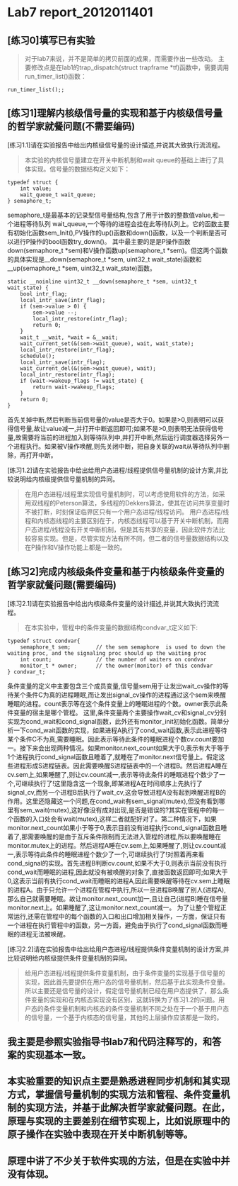 # Lab7 report_2012011401

## [练习0]填写已有实验

> 对于lab7来说，并不是简单的拷贝前面的成果，而需要作出一些改动。
主要修改点是在lab1的trap_dispatch(struct trapframe *tf)函数中，需要调用 run_timer_list()函数：
```
run_timer_list();;
```

## [练习1]理解内核级信号量的实现和基于内核级信号量的哲学家就餐问题(不需要编码)

[练习1.1]请在实验报告中给出内核级信号量的设计描述,并说其大致执行流流程。

> 本实验的内核信号量建立在开关中断机制和wait queue的基础上进行了具体实现。信号量的数据结构定义如下：
```
typedef struct {
    int value;
    wait_queue_t wait_queue;
} semaphore_t;
```
semaphore_t是最基本的记录型信号量结构,包含了用于计数的整数值value,和一个进程等待队列
wait_queue,一个等待的进程会挂在此等待队列上。它的函数主要有初始化函数sem_Init(),PV操作的up()函数和down()函数，以及一个判断是否可以进行P操作的bool函数try_down()。
其中最主要的是是P操作函数down(semaphore_t *sem)和V操作函数up(semaphore_t *sem)。但这两个函数
的具体实现是__down(semaphore_t *sem, uint32_t wait_state)函数和__up(semaphore_t	*sem, uint32_t wait_state)函数。
```
static __noinline uint32_t __down(semaphore_t *sem, uint32_t wait_state) {
    bool intr_flag;
    local_intr_save(intr_flag);
    if (sem->value > 0) {
        sem->value --;
        local_intr_restore(intr_flag);
        return 0;
    }
    wait_t __wait, *wait = &__wait;
    wait_current_set(&(sem->wait_queue), wait, wait_state);
    local_intr_restore(intr_flag);
    schedule();
    local_intr_save(intr_flag);
    wait_current_del(&(sem->wait_queue), wait);
    local_intr_restore(intr_flag);
    if (wait->wakeup_flags != wait_state) {
        return wait->wakeup_flags;
    }
    return 0;
}
```
首先关掉中断,然后判断当前信号量的value是否大于0。如果是>0,则表明可以获得信号量,故让value减一,并打开中断返回即可;如果不是>0,则表明无法获得信号量,故需要将当前的进程加入到等待队列中,并打开中断,然后运行调度器选择另外一个进程执行。如果被V操作唤醒,则先关闭中断，把自身关联的wait从等待队列中删除，再打开中断。

[练习1.2]请在实验报告中给出给用户态进程/线程提供信号量机制的设计方案,并比较说明给内核级提供信号量机制的异同。

> 在用户态进程/线程里实现信号量机制时，可以考虑使用软件的方法，如采用双线程的Peterson算法，多线程的Dekkers算法，使其在访问共享变量时不被打断，时刻保证临界区只有一个用户态进程/线程访问。
用户态进程/线程和内核态线程的主要区别在于，内核态线程可以基于开关中断机制，而用户态进程/线程没有开关中断机制，但是其有共享的变量，因此软件方法比较容易实现。但是，尽管实现方法有所不同，但二者的信号量数据结构以及在P操作和V操作功能上都是一致的。

## [练习2]完成内核级条件变量和基于内核级条件变量的哲学家就餐问题(需要编码)

[练习2.1]请在实验报告中给出内核级条件变量的设计描述,并说其大致执行流流程。

> 在本实验中，管程中的条件变量的数据结构condvar_t定义如下:
```
typedef struct condvar{
    semaphore_t sem;        // the sem semaphore  is used to down the waiting proc, and the signaling proc should up the waiting proc
    int count;              // the number of waiters on condvar
    monitor_t * owner;      // the owner(monitor) of this condvar
} condvar_t;
```
条件变量的定义中主要包含三个成员变量,信号量sem用于让发出wait_cv操作的等待某个条件C为真的进程睡眠,而让发出signal_cv操作的进程通过这个sem来唤醒睡眠的进程。count表示等在这个条件变量上的睡眠进程的个数。owner表示此条件变量的宿主是哪个管程。
这里,条件变量两个主要操作wait_cv和signal_cv分别实现为cond_wait和cond_signal函数，此外还有monitor_init初始化函数。简单分析一下cond_wait函数的实现，如果进程A执行了cond_wait函数,表示此进程等待某个条件C不为真,需要睡眠。因此表示等待此条件的睡眠进程个数cv.count要加一。接下来会出现两种情况。如果monitor.next_count如果大于0,表示有大于等于1个进程执行cond_signal函数且睡着了,就睡在了monitor.next信号量上。假定这些进程形成S进程链表。因此需要唤醒S进程链表中的一个进程B。然后进程A睡在cv.sem上,如果睡醒了,则让cv.count减一,表示等待此条件的睡眠进程个数少了一个,可继续执行了!这里隐含这一个现象,即某进程A在时间顺序上先执行了signal_cv,而另一个进程B后执行了wait_cv,这会导致进程A没有起到唤醒进程B的作用。这里还隐藏这一个问题,在cond_wait有sem_signal(mutex),但没有看到哪里有sem_wait(mutex),这好像没有成对出现,是否是错误的?其实在管程中的每一个函数的入口处会有wait(mutex),这样二者就配好对了。第二种情况下，如果monitor.next_count如果小于等于0,表示目前没有进程执行cond_signal函数且睡着了,那需要唤醒的是由于互斥条件限制而无法进入管程的进程,所以要唤醒睡在monitor.mutex上的进程。然后进程A睡在cv.sem上,如果睡醒了,则让cv.count减一,表示等待此条件的睡眠进程个数少了一个,可继续执行了!对照着再来看cond_signal的实现。首先进程B判断cv.count,如果不大于0,则表示当前没有执行cond_wait而睡眠的进程,因此就没有被唤醒的对象了,直接函数返回即可;如果大于0,这表示当前有执行cond_wait而睡眠的进程A,因此需要唤醒等待在cv.sem上睡眠的进程A。由于只允许一个进程在管程中执行,所以一旦进程B唤醒了别人(进程A),那么自己就需要睡眠。故让monitor.next_count加一,且让自己(进程B)睡在信号量monitor.next上。如果睡醒了,这让monitor.next_count减一。
为了让整个管程正常运行,还需在管程中的每个函数的入口和出口增加相关操作，一方面，保证只有一个进程在执行管程中的函数，另一方面，避免由于执行了cond_signal函数而睡眠的进程无法被唤醒。

[练习2.2]请在实验报告中给出给用户态进程/线程提供条件变量机制的设计方案,并比较说明给内核级提供条件变量机制的异同。

> 给用户态进程/线程提供条件变量机制，由于条件变量的实现基于信号量的实现，因此首先要提供在用户态的信号量机制，然后基于此实现条件变量。所以主要还是信号量的设计，假定信号量机制已经在用户态提供了，那么条件变量的实现和在内核态实现没有区别，这就转换为了练习1.2的问题。用户态的条件变量机制和内核态的条件变量机制不同之处在于一个基于用户态的信号量，一个基于内核态的信号量，其他的上层操作应该都是一致的。

## 我主要是参照实验指导书lab7和代码注释写的，和答案的实现基本一致。

## 本实验重要的知识点主要是熟悉进程同步机制和其实现方式，掌握信号量机制的实现方法和管程、条件变量机制的实现方法，并基于此解决哲学家就餐问题。在此，原理与实现的主要差别在细节实现上，比如说原理中的原子操作在实验中表现在开关中断机制等等。

## 原理中讲了不少关于软件实现的方法，但是在实验中并没有体现。


